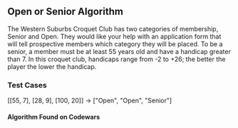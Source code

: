 ## Open or Senior Algorithm

The Western Suburbs Croquet Club has two categories of membership, Senior and Open. They would like your help with an application form that will tell prospective members which category they will be placed.
To be a senior, a member must be at least 55 years old and have a handicap greater than 7. In this croquet club, handicaps range from -2 to +26; the better the player the lower the handicap.

### Test Cases
[[55, 7], [28, 9], [100, 20]] -> ["Open", "Open", "Senior"]

#### Algorithm Found on Codewars